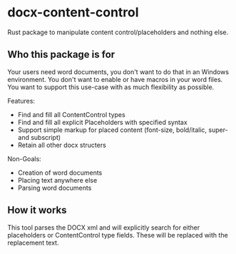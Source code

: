 # docx-content-control
Rust package to manipulate content control/placeholders and nothing else.

## Who this package is for

Your users need word documents, you don't want to do that in an Windows environment. You don't want to enable or have macros in your word files. You want to support this use-case with as much flexibility as possible.

Features: 

- Find and fill all ContentControl types
- Find and fill all explicit Placeholders with specified syntax
- Support simple markup for placed content (font-size, bold/italic, super- and subscript)
- Retain all other docx structers

Non-Goals:

- Creation of word documents
- Placing text anywhere else
- Parsing word documents

## How it works

This tool parses the DOCX xml and will explicitly search for either placeholders or ContentControl type fields. These will be replaced with the replacement text.
